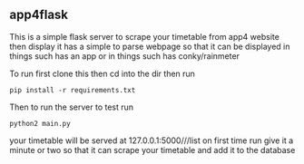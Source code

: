 ## app4flask
This is a simple flask server to scrape your timetable from app4 website then display it has a simple to parse webpage so that it can be 
displayed in things such has an app or in things such has conky/rainmeter

To run first clone this then cd into the dir then run
```
pip install -r requirements.txt
```
Then to run the server to test run
```
python2 main.py
```
your timetable will be served at 127.0.0.1:5000/<user name>/<password>/list
on first time run give it a minute or two so that it can scrape your timetable and add it to the database
